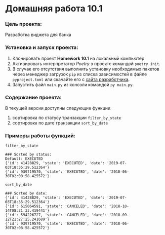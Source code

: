# Домашняя работа 10.1 #
### Цель проекта:
Разработка виджета для банка

### Установка и запуск проекта:
1. Клонировать проект **Homework 10.1** на локальный компьютер.
2. Активировать интерпретатор *Poetry* в проекте командой `poetry init`.
3. В случае его отсутствия выполнить установку необходимых пакетов через менеджер загрузок `pip` из списка зависимостей в файле `pyproject.toml` или скачайте его с [сайта разработчика](https://python-poetry.org/docs/).
4. Запустить файл `main.py` из консоли командой `py main.py`.

### Содержание проекта:
В текущей версии доступны следующие функции:
1. сортировка по статусу транзакции `filter_by_state`
2. сортировка по дате транзакции `sort_by_date`

### Примеры работы функций:

`filter_by_state`
```
### Sorted by status:
Default: EXECUTED
{'id': 41428829, 'state': 'EXECUTED', 'date': '2019-07-03T18:35:29.512364'}
{'id': 939719570, 'state': 'EXECUTED', 'date': '2018-06-30T02:08:58.425572'}
```

`sort_by_date`
```
### Sorted by date:
{'id': 41428829, 'state': 'EXECUTED', 'date': '2019-07-03T18:35:29.512364'}
{'id': 615064591, 'state': 'CANCELED', 'date': '2018-10-14T08:21:33.419441'}
{'id': 594226727, 'state': 'CANCELED', 'date': '2018-09-12T21:27:25.241689'}
{'id': 939719570, 'state': 'EXECUTED', 'date': '2018-06-30T02:08:58.425572'}
```
